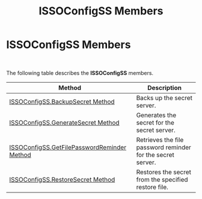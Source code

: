 ﻿---
title: ISSOConfigSS Members
TOCTitle: ISSOConfigSS Members
ms:assetid: a7624206-b204-4451-8d88-4297dd9e842e
ms:mtpsurl: https://msdn.microsoft.com/en-us/library/Aa745875(v=BTS.80)
ms:contentKeyID: 51530332
ms.date: 08/30/2017
mtps_version: v=BTS.80
---

# ISSOConfigSS Members

 

The following table describes the **ISSOConfigSS** members.

<table>
<thead>
<tr class="header">
<th>Method</th>
<th>Description</th>
</tr>
</thead>
<tbody>
<tr class="odd">
<td><a href="issoconfigss-backupsecret-method.md">ISSOConfigSS.BackupSecret Method</a></td>
<td>Backs up the secret server.</td>
</tr>
<tr class="even">
<td><a href="issoconfigss-generatesecret-method.md">ISSOConfigSS.GenerateSecret Method</a></td>
<td>Generates the secret for the secret server.</td>
</tr>
<tr class="odd">
<td><a href="issoconfigss-getfilepasswordreminder-method.md">ISSOConfigSS.GetFilePasswordReminder Method</a></td>
<td>Retrieves the file password reminder for the secret server.</td>
</tr>
<tr class="even">
<td><a href="issoconfigss-restoresecret-method.md">ISSOConfigSS.RestoreSecret Method</a></td>
<td>Restores the secret from the specified restore file.</td>
</tr>
</tbody>
</table>

